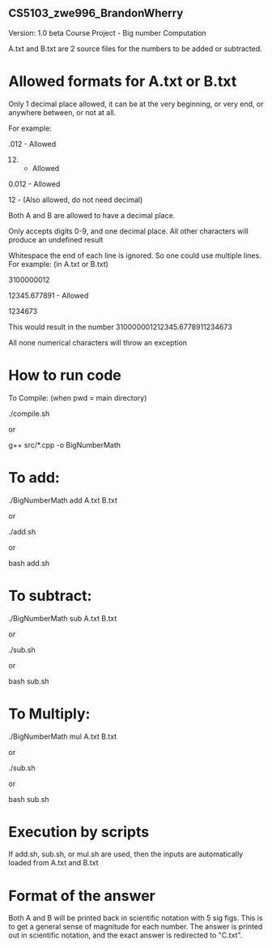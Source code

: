 ## CS5103_zwe996_BrandonWherry
Version: 1.0 beta
Course Project - Big number Computation

A.txt and B.txt are 2 source files for the numbers to be added or subtracted.



# Allowed formats for A.txt or B.txt

Only 1 decimal place allowed, it can be at the very beginning, or very end, or anywhere between, or not at all.

For example:

 .012 - Allowed

  12. - Allowed

0.012 - Allowed

   12 - (Also allowed, do not need decimal)

Both A and B are allowed to have a decimal place.

Only accepts digits 0-9, and one decimal place. All other characters will produce an undefined result

Whitespace the end of each line is ignored. So one could use multiple lines.
For example: (in A.txt or B.txt)

3100000012

12345.677891   - Allowed

1234673

This would result in the number 310000001212345.6778911234673

All none numerical characters will throw an exception


# How to run code
To Compile: (when pwd = main directory)

./compile.sh

or

g++ src/*.cpp -o BigNumberMath 


# To add:

./BigNumberMath add A.txt B.txt

or 

./add.sh

or

bash add.sh


# To subtract:

./BigNumberMath sub A.txt B.txt

or 

./sub.sh

or

bash sub.sh



# To Multiply:

./BigNumberMath mul A.txt B.txt

or

./sub.sh

or

bash sub.sh


# Execution by scripts

If add.sh, sub.sh, or mul.sh are used, then the inputs are automatically loaded from A.txt and B.txt

# Format of the answer
Both A and B will be printed back in scientific notation with 5 sig figs.
This is to get a general sense of magnitude for each number.
The answer is printed out in scientific notation, and
the exact answer is redirected to "C.txt".

